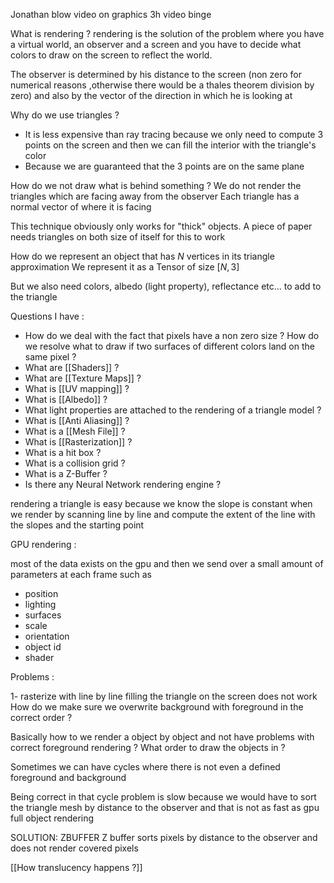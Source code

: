 


Jonathan blow video on graphics 3h video binge

What is rendering ? 
rendering is the solution of the problem where you have a virtual world, an observer and a screen and you have to decide what colors to draw on the screen to reflect the world. 

The observer is determined by his distance to the screen (non zero for numerical reasons ,otherwise there would be a thales theorem division by zero) and also by the vector of the direction in which he is looking at

Why do we use triangles ? 
- It is less expensive than ray tracing because we only need to compute 3 points on the screen and then we can fill the interior with the triangle's color
- Because we are guaranteed that the 3 points are on the same plane 

How do we not draw what is behind something ? 
We do not render the triangles which are facing away from the observer
Each triangle has a normal vector of where it is facing

This technique obviously only works for "thick" objects. A piece of paper needs triangles on both size of itself for this to work


How do we represent an object that has $N$ vertices in its triangle approximation
We represent it as a Tensor of size $[N,3]$

But we also need colors, albedo (light property), reflectance etc... to add to the triangle


Questions I have : 
- How do we deal with the fact that pixels have a non zero size ? How do we resolve what to draw if two surfaces of different colors land on the same pixel ? 
- What are [[Shaders]] ? 
- What are [[Texture Maps]]  ? 
- What is [[UV mapping]] ? 
- What is [[Albedo]] ? 
- What light properties are attached to the rendering of a triangle model ? 
- What is [[Anti Aliasing]] ? 
- What is a [[Mesh File]] ?
- What is [[Rasterization]] ?
- What is a hit box ?
- What is a collision grid ? 
- What is a Z-Buffer ?
- Is there any Neural Network rendering engine ?



rendering a triangle is easy because we know the slope is constant when we render by scanning line by line and compute the extent of the line with the slopes and the starting point


GPU rendering : 

most of the data exists on the gpu and then we send over a small amount of parameters at each frame such as

- position
- lighting
- surfaces
- scale
- orientation
- object id
- shader


Problems : 

1- rasterize with line by line filling the triangle on the screen does not work
How do we make sure we overwrite background with foreground in the correct order ?

Basically how to we render a object by object and not have problems with correct foreground rendering ? What order to draw the objects in ? 


Sometimes we can have cycles where there is not even a defined foreground and background


Being correct in that cycle problem is slow because we would have to sort the triangle mesh by distance to the observer and that is not as fast as gpu full object rendering

SOLUTION: ZBUFFER
Z buffer sorts pixels by distance to the observer and does not render covered pixels


[[How translucency happens ?]]











